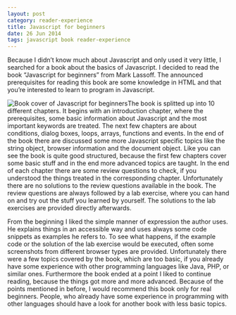 ```yaml
---
layout: post
category: reader-experience
title: Javascript for beginners
date: 26 Jun 2014
tags: javascript book reader-experience
---
```


Because I didn’t know much about Javascript and only used it very little, I searched for a book about the basics of Javascript. I decided to read the book “Javascript for beginners” from Mark Lassoff. The announced prerequisites for reading this book are some knowledge in HTML and that you’re interested to learn to program in Javascript.


<div style="float: left">
    <img src="https://s3.amazonaws.com/academywebgraphics/bookimgs/PFABBook.png" alt="Book cover of Javascript for beginners"/>
</div>

The book is splitted up into 10 different chapters. It begins with an introduction chapter, where the prerequisites, some basic information about Javascript and the most important keywords are treated. The next few chapters are about conditions, dialog boxes, loops, arrays, functions and events. In the end of the book there are discussed some more Javascript specific topics like the string object, browser information and the document object. Like you can see the book is quite good structured, because the first few chapters cover some basic stuff and in the end more advanced topics are taught.
In the end of each chapter there are some review questions to check, if you understood the things treated in the corresponding chapter. Unfortunately there are no solutions to the review questions available in the book. The review questions are always followed by a lab exercise, where you can hand on and try out the stuff you learned by yourself. The solutions to the lab exercises are provided directly afterwards.

From the beginning I liked the simple manner of expression the author uses. He explains things in an accessible way and uses always some code snippets as examples he refers to. To see what happens, if the example code or the solution of the lab exercise would be executed, often some screenshots from different browser types are provided.
Unfortunately there were a few topics covered by the book, which are too basic, if you already have some experience with other programming languages like Java, PHP, or similar ones. Furthermore the book ended at a point I liked to continue reading, because the things got more and more advanced. Because of the points mentioned in before, I would recommend this book only for real beginners. People, who already have some experience in programming with other languages should have a look for another book with less basic topics.
